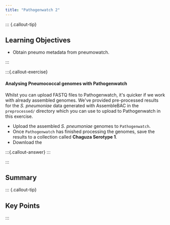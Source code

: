 ```yaml
---
title: "Pathogenwatch 2"
---
```


::: {.callout-tip}
## Learning Objectives

- Obtain pneumo metadata from pneumowatch.

:::

:::{.callout-exercise}
#### Analysing Pneumococcal genomes with Pathogenwatch

Whilst you can upload FASTQ files to Pathogenwatch, it's quicker if we work with already assembled genomes.  We've provided pre-processed results for the _S. pneumoniae_ data generated with AssembleBAC in the `preprocessed/` directory which you can use to upload to Pathogenwatch in this exercise.

- Upload the assembled _S. pneumoniae_ genomes to `Pathogenwatch`.
- Once `Pathogenwatch` has finished processing the genomes, save the results to a collection called **Chaguza Serotype 1**.
- Download the 

:::{.callout-answer}
:::

:::



## Summary

::: {.callout-tip}
## Key Points

:::